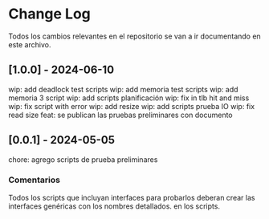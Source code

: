 # Change Log

Todos los cambios relevantes en el repositorio se van a ir documentando en este archivo.

## [1.0.0] - 2024-06-10

wip: add deadlock test scripts
wip: add memoria test scripts
wip: add memoria 3 script
wip: add scripts planificación
wip: fix in tlb hit and miss
wip: fix script with error
wip: add resize
wip: add scripts prueba IO
wip: fix read size
feat: se publican las pruebas preliminares con documento

## [0.0.1] - 2024-05-05

chore: agrego scripts de prueba preliminares

### Comentarios

Todos los scripts que incluyan interfaces para probarlos deberan crear las interfaces genéricas con los nombres detallados. en los scripts.